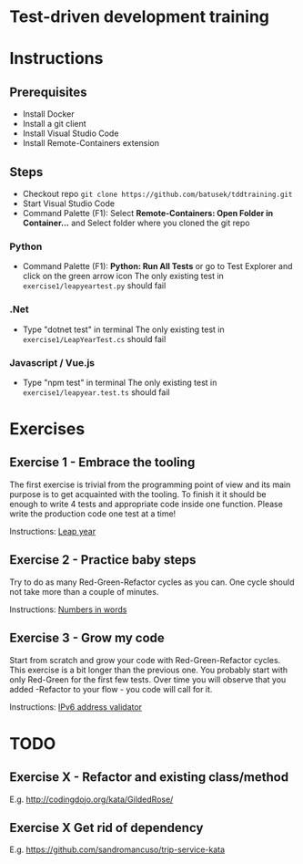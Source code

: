 # Test-driven development training

# Instructions

## Prerequisites

- Install Docker
- Install a git client
- Install Visual Studio Code
- Install Remote-Containers extension

## Steps

- Checkout repo `git clone https://github.com/batusek/tddtraining.git`
- Start Visual Studio Code
- Command Palette (F1): Select **Remote-Containers: Open Folder in Container...** and Select folder where you cloned the git repo

### Python
- Command Palette (F1): **Python: Run All Tests** or go to Test Explorer and click on the green arrow icon
The only existing test in `exercise1/leapyeartest.py` should fail

### .Net
- Type "dotnet test" in terminal
The only existing test in `exercise1/LeapYearTest.cs` should fail

### Javascript / Vue.js
- Type "npm test" in terminal
The only existing test in `exercise1/leapyear.test.ts` should fail

# Exercises

## Exercise 1 - Embrace the tooling
The first exercise is trivial from the programming point of view and its main purpose is to get acquainted with the tooling.
To finish it it should be enough to write 4 tests and appropriate code inside one function. Please write the production code one test at a time!

Instructions: [Leap year](http://codingdojo.org/kata/LeapYears/)

## Exercise 2 - Practice baby steps
Try to do as many Red-Green-Refactor cycles as you can. One cycle should not take more than a couple of minutes.

Instructions: [Numbers in words](http://codingdojo.org/kata/NumbersInWords/)

## Exercise 3 - Grow my code
Start from scratch and grow your code with Red-Green-Refactor cycles. This exercise is a bit longer than the previous one. You probably start with only Red-Green for the first few tests. Over time you will observe that you added -Refactor to your flow - you code will call for it.

Instructions: [IPv6 address validator](https://www.codewars.com/kata/54fa4e210609868fce0002bf)

# TODO
## Exercise X - Refactor and existing class/method
E.g. http://codingdojo.org/kata/GildedRose/

## Exercise X Get rid of dependency
E.g. https://github.com/sandromancuso/trip-service-kata

